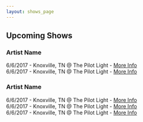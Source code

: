 ```yaml
---
layout: shows_page
---
```

<!-- Put 2 spaces after a line to create a new line -->
<!-- Example -->
<!--
This line has two spaces at the end, making the line under it show as a new line in browser  
If the line above didn't have these spaces, this line wouldn't show up as a new line in browser
-->

<!-- Put two new lines in between lines to create a space between them -->
<!-- Example -->
<!--
In the browser, there will be a space in between this line and the next line


This is used to separate lines with larger gaps, rather than just new lines
-->

## Upcoming Shows

### Artist Name
6/6/2017 - Knoxville, TN @ The Pilot Light - [More Info](#)  
6/6/2017 - Knoxville, TN @ The Pilot Light - [More Info](#)  

### Artist Name
6/6/2017 - Knoxville, TN @ The Pilot Light - [More Info](#)  
6/6/2017 - Knoxville, TN @ The Pilot Light - [More Info](#)  
6/6/2017 - Knoxville, TN @ The Pilot Light - [More Info](#)  
